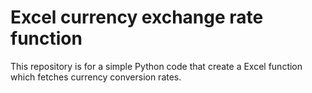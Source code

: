 # Excel currency exchange rate function

This repository is for a simple Python code that create a Excel function which fetches currency conversion rates.
